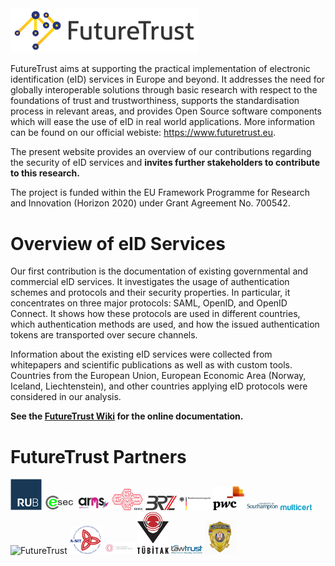 <img src="https://github.com/RUB-NDS/FutureTrust/blob/master/images/futuretrust.jpg" width="300" alt="FutureTrust">

FutureTrust aims at supporting the practical implementation of electronic identification (eID) services in Europe and beyond. It addresses the need for globally interoperable solutions through basic research with respect to the foundations of trust and trustworthiness, supports the standardisation process in relevant areas, and provides Open Source software components which will ease the use of eID in real world applications. More information can be found on our official webiste: https://www.futuretrust.eu.

The present website provides an overview of our contributions regarding the security of eID services and **invites further stakeholders to contribute to this research.** 

The project is funded within the EU Framework Programme for Research and Innovation (Horizon 2020) under Grant Agreement No. 700542.


# Overview of eID Services

Our first contribution is the documentation of existing governmental and commercial eID services. It investigates the usage of authentication schemes and protocols and their security properties. In particular, it concentrates on three major protocols: SAML, OpenID, and OpenID Connect. It shows how these protocols are used in different countries, which authentication methods are used, and how the issued authentication tokens are transported over secure channels.

Information about the existing eID services were collected from whitepapers and scientific publications as well as with custom tools. Countries from the European Union, European Economic Area (Norway, Iceland, Liechtenstein), and other countries applying eID protocols were considered in our analysis.

**See the [FutureTrust Wiki](https://github.com/RUB-NDS/FutureTrust/wiki/Overview-of-eID-Services) for the online documentation.**

# FutureTrust Partners

<img src="https://github.com/RUB-NDS/FutureTrust/blob/master/images/rub.png" width="50" alt="FutureTrust">
<img src="https://github.com/RUB-NDS/FutureTrust/blob/master/images/ecsec.png" width="50" alt="FutureTrust">
<img src="https://github.com/RUB-NDS/FutureTrust/blob/master/images/arhs.png" width="50" alt="FutureTrust">
<img src="https://github.com/RUB-NDS/FutureTrust/blob/master/images/eema.png" width="50" alt="FutureTrust">
<img src="https://github.com/RUB-NDS/FutureTrust/blob/master/images/brz.png" width="50" alt="FutureTrust">
<img src="https://github.com/RUB-NDS/FutureTrust/blob/master/images/bva.png" width="50" alt="FutureTrust">
<img src="https://github.com/RUB-NDS/FutureTrust/blob/master/images/pwc.png" width="50" alt="FutureTrust">
<img src="https://github.com/RUB-NDS/FutureTrust/blob/master/images/soton.png" width="50" alt="FutureTrust">
<img src="https://github.com/RUB-NDS/FutureTrust/blob/master/images/multicert.png" width="50" alt="FutureTrust">
<img src="https://github.com/RUB-NDS/FutureTrust/blob/master/images/trustable.png" width="50" alt="FutureTrust">
<img src="https://github.com/RUB-NDS/FutureTrust/blob/master/images/asit.png" width="50" alt="FutureTrust">
<img src="https://github.com/RUB-NDS/FutureTrust/blob/master/images/psda.jpg" width="50" alt="FutureTrust">
<img src="https://github.com/RUB-NDS/FutureTrust/blob/master/images/tubitak.png" width="50" alt="FutureTrust">
<img src="https://github.com/RUB-NDS/FutureTrust/blob/master/images/lawtrust.jpg" width="50" alt="FutureTrust">
<img src="https://github.com/RUB-NDS/FutureTrust/blob/master/images/mup.png" width="50" alt="FutureTrust">
